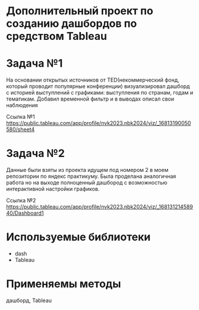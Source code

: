 ﻿# Дополнительный проект по созданию дашбордов по средством Tableau

# Задача №1 
На основании открытых источников от TED(некоммерческий фонд, который проводит популярные конференции) визуализировал дашборд с историей выступлений с графиками: выступления по странам, годам и тематикам. Добавил временной фильтр и в выводах описал свои наблюдения

Ссылка №1 https://public.tableau.com/app/profile/nvk2023.nbk2024/viz/_16813190050580/sheet4


# Задача №2 
Данные были взяты из  проекта идущем под номером 2 в моем репозитории по яндекс практикуму. Была проделана аналогичная работа но на выходе полноценный дашбород с возможностью интерактивной настройки графиков.

Ссылка №2
https://public.tableau.com/app/profile/nvk2023.nbk2024/viz/_16813121458940/Dashboard1

# Используемые библиотеки
* dash
* Tableau

# Применяемы методы
дашборд, Tableau


